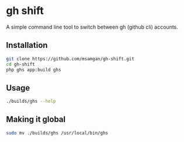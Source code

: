 # gh shift

A simple command line tool to switch between gh (github cli) accounts.

## Installation

```bash
git clone https://github.com/msamgan/gh-shift.git
cd gh-shift
php ghs app:build ghs
```

## Usage

```bash
./builds/ghs --help
```

## Making it global

```bash
sudo mv ./builds/ghs /usr/local/bin/ghs
```

